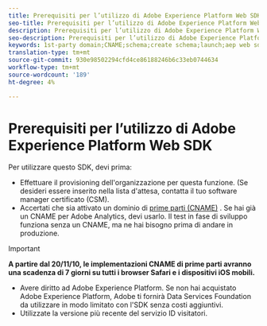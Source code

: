 ```yaml
---
title: Prerequisiti per l’utilizzo di Adobe Experience Platform Web SDK
seo-title: Prerequisiti per l’utilizzo di Adobe Experience Platform Web SDK
description: Prerequisiti per l’utilizzo di Adobe Experience Platform Web SDK
seo-description: Prerequisiti per l’utilizzo di Adobe Experience Platform Web SDK
keywords: 1st-party domain;CNAME;schema;create schema;launch;aep web sdk extension;extension;configuration id;configuration tool;data element;create data element;XDM Object;sendEvent;send Event;
translation-type: tm+mt
source-git-commit: 930e98502294cfd4ce86188246b6c33eb0744634
workflow-type: tm+mt
source-wordcount: '189'
ht-degree: 4%

---
```



# Prerequisiti per l’utilizzo di Adobe Experience Platform Web SDK

Per utilizzare questo SDK, devi prima:

- Effettuare il provisioning dell&#39;organizzazione per questa funzione. (Se desideri essere inserito nella lista d&#39;attesa, contatta il tuo software manager certificato (CSM).
- Accertati che sia attivato un dominio di [prime parti (CNAME)](https://docs.adobe.com/content/help/it-IT/core-services/interface/ec-cookies/cookies-first-party.html) . Se hai già un CNAME per  Adobe Analytics, devi usarlo. Il test in fase di sviluppo funziona senza un CNAME, ma ne hai bisogno prima di andare in produzione.

>[!IMPORTANT]
>
>**A partire dal 20/11/10, le implementazioni CNAME di prime parti avranno una scadenza di 7 giorni su tutti i browser Safari e i dispositivi iOS mobili.**

- Avere diritto ad Adobe Experience Platform. Se non hai acquistato Adobe Experience Platform,  Adobe ti fornirà  Data Services Foundation da utilizzare in modo limitato con l&#39;SDK senza costi aggiuntivi.
- Utilizzate la versione più recente del servizio ID visitatori.
